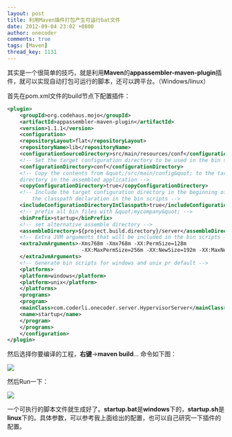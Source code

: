 ```yaml
---
layout: post
title: 利用Maven插件打包产生可运行bat文件
date: 2012-09-04 23:02 +0800
author: onecoder
comments: true
tags: [Maven]
thread_key: 1131
---
```

其实是一个很简单的技巧，就是利用**Maven**的**appassembler-maven-plugin**插件，就可以实现自动打包可运行的脚本，还可以跨平台。（Windows/linux）

首先在pom.xml文件的build节点下配置插件：	

```xml
<plugin>
    <groupId>org.codehaus.mojo</groupId>
    <artifactId>appassembler-maven-plugin</artifactId>
    <version>1.1.1</version>
	<configuration>
	<repositoryLayout>flat</repositoryLayout>
	<repositoryName>lib</repositoryName>
	<configurationSourceDirectory>src/main/resources/conf</configurationSourceDirectory>
	<!-- Set the target configuration directory to be used in the bin scripts -->
	<configurationDirectory>conf</configurationDirectory>
	<!-- Copy the contents from &quot;/src/main/config&quot; to the target configuration 
	directory in the assembled application -->
	<copyConfigurationDirectory>true</copyConfigurationDirectory>
	<!-- Include the target configuration directory in the beginning of 
		the classpath declaration in the bin scripts -->
	<includeConfigurationDirectoryInClasspath>true</includeConfigurationDirectoryInClasspath>
	<!-- prefix all bin files with &quot;mycompany&quot; -->
	<binPrefix>startup</binPrefix>
	<!-- set alternative assemble directory -->
	<assembleDirectory>${project.build.directory}/server</assembleDirectory>
	<!-- Extra JVM arguments that will be included in the bin scripts -->
	<extraJvmArguments>-Xms768m -Xmx768m -XX:PermSize=128m
						-XX:MaxPermSize=256m -XX:NewSize=192m -XX:MaxNewSize=384m
	</extraJvmArguments>
	<!-- Generate bin scripts for windows and unix pr default -->
	<platforms>
	<platform>windows</platform>
	<platform>unix</platform>
	</platforms>
	<programs>
	<program>
	<mainClass>com.coderli.onecoder.server.HypervisorServer</mainClass>
	<name>startup</name>
	</program>
	</programs>
	</configuration>
</plugin>
```

然后选择你要编译的工程，**右键**->**maven build**... 命令如下图：

![](http://onecoder.qiniudn.com/8wuliao/Cf41VrLm/ogPHi.jpg)

然后Run一下：

![](http://onecoder.qiniudn.com/8wuliao/Cf41W0YZ/HaQ6M.jpg)

一个可执行的脚本文件就生成好了。**startup.bat**是**windows**下的，**startup.sh**是**linux**下的。具体参数，可以参考我上面给出的配置，也可以自己研究一下插件的配置。